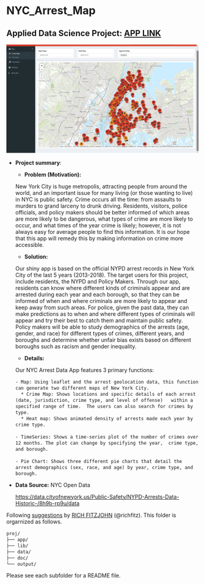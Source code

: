# NYC_Arrest_Map 
## Applied Data Science Project: [APP LINK](https://saier-gong.shinyapps.io/NYCArrestData/)  
   
![screenshot](doc/crime_map.png)

+ **Project summary**: 
  + **Problem (Motivation):**
  
  New York City is huge metropolis, attracting people from around the world, and an important issue for many living (or those wanting to live) in NYC is public safety.  Crime occurs all the time: from assaults to murders to grand larceny to drunk driving. Residents, visitors, police officials, and policy makers should be better informed of which areas are more likely to be dangerous, what types of crime are more likely to occur, and what times of the year crime is likely; however, it is not always easy for average people to find this information. It is our hope that this app will remedy this by making information on crime more accessible.  
  
  + **Solution:**
  
  Our shiny app is based on the official NYPD arrest records in New York City of the last 5 years (2013-2018).  The target users for this project, include residents, the NYPD and Policy Makers. Through our app, residents can know where different kinds of criminals appear and are arrested during each year and each borough, so that they can be informed of when and where criminals are more likely to appear and keep away from such areas. For police, given the past data, they can make predictions as to when and where different types of criminals will appear and try their best to catch them and maintain public safety. Policy makers will be able to study demographics of the arrests (age, gender, and race) for different types of crimes, different years, and boroughs and determine whether unfair bias exists based on different boroughs such as racism and gender inequality.

  + **Details:**

  Our NYC Arrest Data App features 3 primary functions:

      - Map: Using leaflet and the arrest geolocation data, this function can generate two different maps of New York City.
        * Crime Map: Shows locations and specific details of each arrest (date, jurisdiction, crime type, and level of offense)   within a specified range of time.  The users can also search for crimes by type.
        * Heat map: Shows animated density of arrests made each year by crime type. 

      - TimeSeries: Shows a time-series plot of the number of crimes over 12 months. The plot can change by specifying the year,  crime type, and borough.

      - Pie Chart: Shows three different pie charts that detail the arrest demographics (sex, race, and age) by year, crime type, and borough. 
   
+ **Data Source:** NYC Open Data
  
  https://data.cityofnewyork.us/Public-Safety/NYPD-Arrests-Data-Historic-/8h9b-rp9u/data

Following [suggestions](http://nicercode.github.io/blog/2013-04-05-projects/) by [RICH FITZJOHN](http://nicercode.github.io/about/#Team) (@richfitz). This folder is orgarnized as follows.

```
proj/
├── app/
├── lib/
├── data/
├── doc/
└── output/
```

Please see each subfolder for a README file.
